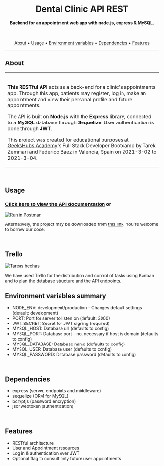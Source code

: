 <h1 align="center">
  <br>Dental Clinic API REST
</h1>

<h4 align="center">Backend for an appointment web app with node.js, express & MySQL.</h4>

<br>
<p align="center">
  <a href="#about">About</a> •
  <a href="#usage">Usage</a> •
  <a href="#environment">Environment variables</a> •
  <a href="#dependencies">Dependencies</a> •
  <a href="#features">Features</a>
</p>

---

## About

<table>
<tr>
<td>
<br>

**This RESTful API** acts as a back-end for a clinic's appointments app. Through this app, patients may register, log in, make an appointment and view their personal profile and future appointments.

The API is built on <b>Node.js</b> with the <b>Express</b> library, connected to a <b>MySQL</b> database through <b>Sequelize</b>. User authentication is done through <b>JWT</b>.

This project was created for educational purposes at <a href="https://geekshubsacademy.com/">GeeksHubs Academy</a>'s Full Stack Developer Bootcamp by Tarek Zemmari and Federico Báez in Valencia, Spain on 2021-3-02 to 2021-3-04.


</td>
</tr>
</table>
<br>

## Usage

### <b>[Click here to view the API documentation](https://documenter.getpostman.com/view/14551874/Tz5iBMaE)</b> or

[![Run in Postman](https://run.pstmn.io/button.svg)](https://app.getpostman.com/run-collection/e7eb70030ba882a484c1)

Alternatively, the project may be downloaded from <a href="https://github.com/T-zemmari/Dentist-appointment/archive/main.zip">this link</a>. You're welcome to borrow our code.

<br>

<div id="environment"></div>

##  Trello

![Tareas hechas ](https://user-images.githubusercontent.com/76817211/110012463-d7ed2300-7d20-11eb-83d4-ae554e6c50b0.jpg)

We have used Trello for the distribution and control of tasks using Kanban and to plan the database structure and the API endpoints.



## Environment variables summary

* NODE_ENV: development/production - Changes default settings (default: development)
* PORT: Port for server to listen on (default: 3000)
* JWT_SECRET: Secret for JWT signing (required)
* MYSQL_HOST: Database url (defaults to config)
* MYSQL_PORT: Database port - not necessary if host is domain (defaults to config)
* MYSQL_DATABASE: Database name (defaults to config)
* MYSQL_USER: Database user (defaults to config)
* MYSQL_PASSWORD: Database password (defaults to config)

<br>

## Dependencies

* express (server, endpoints and middleware)
* sequelize (ORM for MySQL)
* bcryptjs (password encryption)
* jsonwebtoken (authentication)

<br>

## Features

* RESTful architecture
* User and Appointment resources
* Log in & authentication over JWT
* Optional flag to consult only future user appointments

<br>
